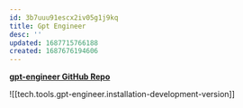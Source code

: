 ```yaml
---
id: 3b7uuu91escx2iv05g1j9kq
title: Gpt Engineer
desc: ''
updated: 1687715766188
created: 1687676194606
---
```


**[gpt-engineer GitHub Repo](https://github.com/AntonOsika/gpt-engineer)**

![[tech.tools.gpt-engineer.installation-development-version]]